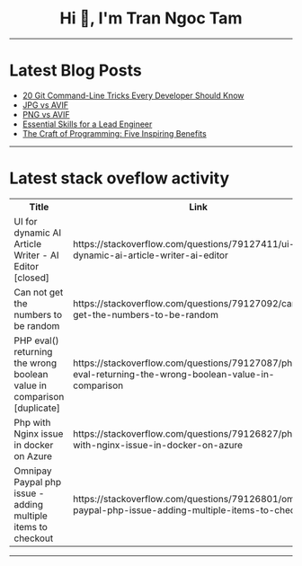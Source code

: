 <h1 align="center">Hi 👋, I'm Tran Ngoc Tam</h1>

---

# Latest Blog Posts 
<!-- BLOG-POST-LIST:START -->
- [20 Git Command-Line Tricks Every Developer Should Know](https://dev.to/safdarali/20-git-command-line-tricks-every-developer-should-know-3e96)
- [JPG vs AVIF](https://dev.to/smartdev72/jpg-vs-avif-2m8g)
- [PNG vs AVIF](https://dev.to/smartdev72/png-vs-avif-2kl5)
- [Essential Skills for a Lead Engineer](https://dev.to/pgangwani/essential-skills-for-a-lead-engineer-ec4)
- [The Craft of Programming: Five Inspiring Benefits](https://dev.to/josemariairiarte/the-craft-of-programming-five-inspiring-benefits-2nm9)
<!-- BLOG-POST-LIST:END -->

---

# Latest stack oveflow activity
<table>
  <tr><th>Title</th><th>Link</th></tr>
  <!-- STACKOVERFLOW:START --><tr><td>UI for dynamic AI Article Writer - AI Editor [closed]</td><td>https://stackoverflow.com/questions/79127411/ui-for-dynamic-ai-article-writer-ai-editor</td></tr><tr><td>Can not get the numbers to be random</td><td>https://stackoverflow.com/questions/79127092/can-not-get-the-numbers-to-be-random</td></tr><tr><td>PHP eval&lpar;&rpar; returning the wrong boolean value in comparison [duplicate]</td><td>https://stackoverflow.com/questions/79127087/php-eval-returning-the-wrong-boolean-value-in-comparison</td></tr><tr><td>Php with Nginx issue in docker on Azure</td><td>https://stackoverflow.com/questions/79126827/php-with-nginx-issue-in-docker-on-azure</td></tr><tr><td>Omnipay Paypal php issue - adding multiple items to checkout</td><td>https://stackoverflow.com/questions/79126801/omnipay-paypal-php-issue-adding-multiple-items-to-checkout</td></tr><!-- STACKOVERFLOW:END -->
</table>

---


